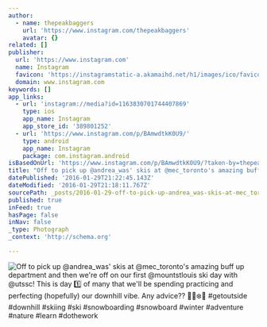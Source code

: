 ```yaml
---
author:
  - name: thepeakbaggers
    url: 'https://www.instagram.com/thepeakbaggers'
    avatar: {}
related: []
publisher:
  url: 'https://www.instagram.com'
  name: Instagram
  favicon: 'https://instagramstatic-a.akamaihd.net/h1/images/ico/favicon.ico/7cdab0872b15.ico'
  domain: www.instagram.com
keywords: []
app_links:
  - url: 'instagram://media?id=1163830701744407869'
    type: ios
    app_name: Instagram
    app_store_id: '389801252'
  - url: 'https://www.instagram.com/p/BAmwdtkK0U9/'
    type: android
    app_name: Instagram
    package: com.instagram.android
isBasedOnUrl: 'https://www.instagram.com/p/BAmwdtkK0U9/?taken-by=thepeakbaggers'
title: "Off to pick up @andrea_was' skis at @mec_toronto's amazing buff up department and then we're off on our first @mountstlouis ski day with @utssc! This is day 1️⃣ of many that we'll be spending practicing and perfecting (hopefully) our downhill vibe. Any advice?? \uD83C\uDFC2⛷❄️\uD83D\uDC9B #getoutside #downhill #skiing #ski #snowboarding #snowboard #winter #adventure #nature #learn #dothework"
datePublished: '2016-01-29T21:22:45.143Z'
dateModified: '2016-01-29T21:18:11.767Z'
sourcePath: _posts/2016-01-29-off-to-pick-up-andrea_was-skis-at-mec_torontos-amazing-b.md
published: true
inFeed: true
hasPage: false
inNav: false
_type: Photograph
_context: 'http://schema.org'

---
```

![Off to pick up &commat;andrea&lowbar;was' skis at &commat;mec&lowbar;toronto's amazing buff up department and then we're off on our first &commat;mountstlouis ski day with &commat;utssc&excl; This is day 1️⃣ of many that we'll be spending practicing and perfecting &lpar;hopefully&rpar; our downhill vibe&period; Any advice&quest;&quest; ⛷❄️ &num;getoutside &num;downhill &num;skiing &num;ski &num;snowboarding &num;snowboard &num;winter &num;adventure &num;nature &num;learn &num;dothework](https://scontent.cdninstagram.com/t51.2885-15/s640x640/sh0.08/e35/1209481_142497342794166_2096249203_n.jpg)